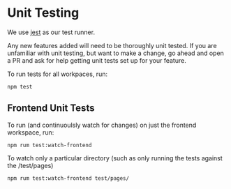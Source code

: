 # Unit Testing

We use [jest](https://jestjs.io/) as our test runner.

Any new features added will need to be thoroughly unit tested. If you are unfamiliar with unit testing, but want to make a change, go ahead and open a PR and ask for help getting unit tests set up for your feature.

To run tests for all workpaces, run:

```
npm test
```

## Frontend Unit Tests

To run (and continuoulsly watch for changes) on just the frontend workspace, run:

```
npm rum test:watch-frontend
```

To watch only a particular directory (such as only running the tests against the /test/pages)

```
npm rum test:watch-frontend test/pages/
```
